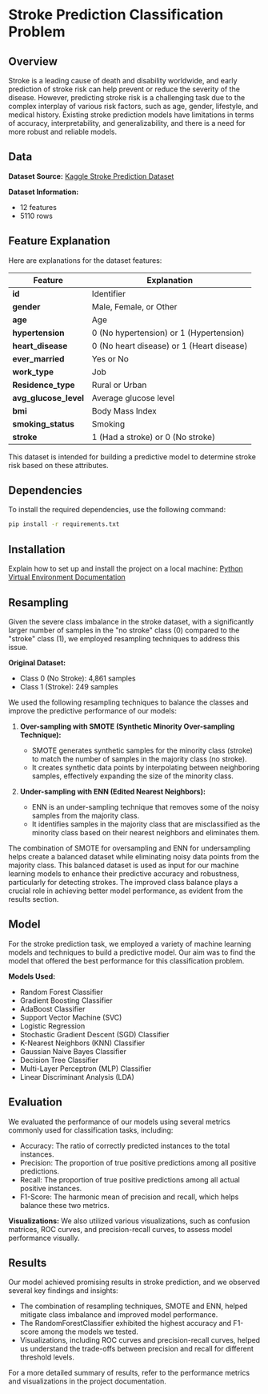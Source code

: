 # Stroke Prediction Classification Problem

## Overview
Stroke is a leading cause of death and disability worldwide, and early prediction of stroke risk can help prevent or reduce the severity of the disease. However, predicting stroke risk is a challenging task due to the complex interplay of various risk factors, such as age, gender, lifestyle, and medical history. Existing stroke prediction models have limitations in terms of accuracy, interpretability, and generalizability, and there is a need for more robust and reliable models.

## Data
**Dataset Source:** [Kaggle Stroke Prediction Dataset](https://www.kaggle.com/datasets/fedesoriano/stroke-prediction-dataset/data)

**Dataset Information:** 
- 12 features
- 5110 rows

## Feature Explanation
Here are explanations for the dataset features:

| Feature          | Explanation                                             |
|------------------|---------------------------------------------------------|
| **id**           | Identifier                                              |
| **gender**       | Male, Female, or Other                                 |
| **age**          | Age                                                     |
| **hypertension** | 0 (No hypertension) or 1 (Hypertension)                |
| **heart_disease**| 0 (No heart disease) or 1 (Heart disease)              |
| **ever_married** | Yes or No                                              |
| **work_type**    | Job                                                    |
| **Residence_type**| Rural or Urban                                         |
| **avg_glucose_level** | Average glucose level                              |
| **bmi**          | Body Mass Index                                        |
| **smoking_status**| Smoking                                              |
| **stroke**       | 1 (Had a stroke) or 0 (No stroke)                     |

This dataset is intended for building a predictive model to determine stroke risk based on these attributes.

## Dependencies

To install the required dependencies, use the following command:

```bash
pip install -r requirements.txt
```

## Installation
Explain how to set up and install the project on a local machine:
[Python Virtual Environment Documentation](https://docs.python.org/3/library/venv.html)

## Resampling

Given the severe class imbalance in the stroke dataset, with a significantly larger number of samples in the "no stroke" class (0) compared to the "stroke" class (1), we employed resampling techniques to address this issue.

**Original Dataset:**

- Class 0 (No Stroke): 4,861 samples
- Class 1 (Stroke): 249 samples

We used the following resampling techniques to balance the classes and improve the predictive performance of our models:

1. **Over-sampling with SMOTE (Synthetic Minority Over-sampling Technique):**

   - SMOTE generates synthetic samples for the minority class (stroke) to match the number of samples in the majority class (no stroke).
   - It creates synthetic data points by interpolating between neighboring samples, effectively expanding the size of the minority class.
   
2. **Under-sampling with ENN (Edited Nearest Neighbors):**

   - ENN is an under-sampling technique that removes some of the noisy samples from the majority class.
   - It identifies samples in the majority class that are misclassified as the minority class based on their nearest neighbors and eliminates them.

The combination of SMOTE for oversampling and ENN for undersampling helps create a balanced dataset while eliminating noisy data points from the majority class. This balanced dataset is used as input for our machine learning models to enhance their predictive accuracy and robustness, particularly for detecting strokes. The improved class balance plays a crucial role in achieving better model performance, as evident from the results section.

## Model

For the stroke prediction task, we employed a variety of machine learning models and techniques to build a predictive model. Our aim was to find the model that offered the best performance for this classification problem.

**Models Used:**
- Random Forest Classifier
- Gradient Boosting Classifier
- AdaBoost Classifier
- Support Vector Machine (SVC)
- Logistic Regression
- Stochastic Gradient Descent (SGD) Classifier
- K-Nearest Neighbors (KNN) Classifier
- Gaussian Naive Bayes Classifier
- Decision Tree Classifier
- Multi-Layer Perceptron (MLP) Classifier
- Linear Discriminant Analysis (LDA)

## Evaluation

We evaluated the performance of our models using several metrics commonly used for classification tasks, including:

- Accuracy: The ratio of correctly predicted instances to the total instances.
- Precision: The proportion of true positive predictions among all positive predictions.
- Recall: The proportion of true positive predictions among all actual positive instances.
- F1-Score: The harmonic mean of precision and recall, which helps balance these two metrics.

**Visualizations:** We also utilized various visualizations, such as confusion matrices, ROC curves, and precision-recall curves, to assess model performance visually.

## Results

Our model achieved promising results in stroke prediction, and we observed several key findings and insights:

- The combination of resampling techniques, SMOTE and ENN, helped mitigate class imbalance and improved model performance.
- The RandomForestClassifier exhibited the highest accuracy and F1-score among the models we tested.
- Visualizations, including ROC curves and precision-recall curves, helped us understand the trade-offs between precision and recall for different threshold levels.

For a more detailed summary of results, refer to the performance metrics and visualizations in the project documentation.

<!-- Continue with the rest of the README structure as previously provided -->
